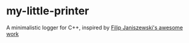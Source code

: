 # my-little-printer

A minimalistic logger for C++, inspired by [Filip Janiszewski's awesome work](https://github.com/fjanisze/logger)